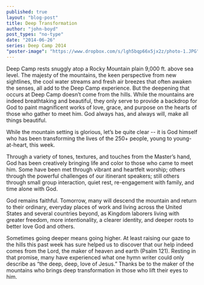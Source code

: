 ```yaml
---
published: true
layout: "blog-post"
title: Deep Transformation
author: "john-boyd"
post_types: "no-type"
date: "2014-06-26"
series: Deep Camp 2014
"poster-image": "https://www.dropbox.com/s/lgh5bqp66x5jx2z/photo-1.JPG"
---
```


Deep Camp rests snuggly atop a Rocky Mountain plain 9,000 ft. above sea level.  The majesty of the mountains, the keen perspective from new sightlines, the cool water streams and fresh air breezes that often awaken the senses, all add to the Deep Camp experience.  But the deepening that occurs at Deep Camp doesn’t come from the hills.  While the mountains are indeed breathtaking and beautiful, they only serve to provide a backdrop for God to paint magnificent works of love, grace, and purpose on the hearts of those who gather to meet him.  God always has, and always will, make all things beautiful.

While the mountain setting is glorious, let’s be quite clear -- it is God himself who has been transforming the lives of the 250+ people, young to young-at-heart, this week.  

Through a variety of tones, textures, and touches from the Master’s hand, God has been creatively bringing life and color to those who came to meet him.  Some have been met through vibrant and heartfelt worship; others through the powerful challenges of our itinerant speakers; still others through small group interaction, quiet rest, re-engagement with family, and time alone with God.

God remains faithful.  Tomorrow, many will descend the mountain and return to their ordinary, everyday places of work and living across the United States and several countries beyond, as Kingdom laborers living with greater freedom, more intentionality, a clearer identity, and deeper roots to better love God and others.

Sometimes going deeper means going higher.  At least raising our gaze to the hills this past week has sure helped us to discover that our help indeed comes from the Lord, the maker of heaven and earth (Psalm 121).  Resting in that promise, many have experienced what one hymn writer could only describe as “the deep, deep, love of Jesus.”  Thanks be to the maker of the mountains who brings deep transformation in those who lift their eyes to him.
